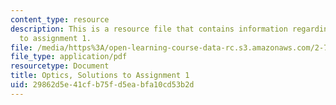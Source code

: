 ```yaml
---
content_type: resource
description: This is a resource file that contains information regarding optics, solutions
  to assignment 1.
file: /media/https%3A/open-learning-course-data-rc.s3.amazonaws.com/2-71-optics-spring-2014/29862d5e41cfb75fd5eabfa10cd53b2d_MIT2_71S14_HW_1_sols.pdf
file_type: application/pdf
resourcetype: Document
title: Optics, Solutions to Assignment 1
uid: 29862d5e-41cf-b75f-d5ea-bfa10cd53b2d
---
```

